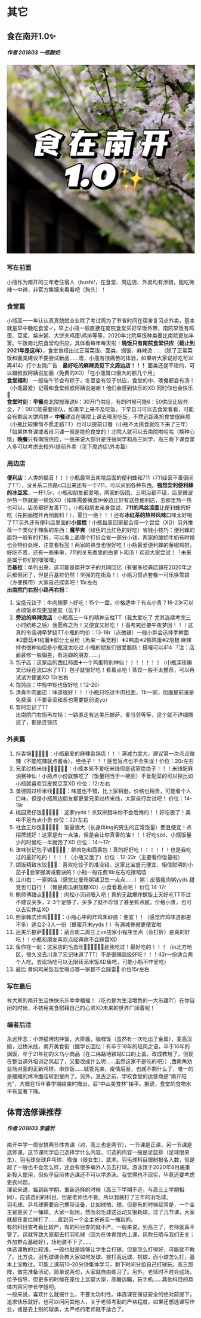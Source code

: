 # 其它

## 食在南开1.0✨

##### 作者 201803 一瓶酸奶

![题图](pictures\food\QQpic20210802225545.jpg)

### 写在前面

小瓶作为南开的三年老住宿人（bushi/，在食堂、周边店、外卖均有涉猎，能吃微辣～中辣，非官方集锦来看看吧（狗头）！  

### 食堂篇

小瓶高一一年认认真真兢兢业业除了考试周为了节省时间在宿舍复习点外卖，基本就是早中晚吃食堂✓，早上小瓶一般直接在南院食堂买好早饭外带，南院早饭有鸡蛋、豆浆、紫米粥、大饼夹鸡蛋\鸡排等等，2020年北院早饭种类要比南院更加丰富。午饭南北院食堂均供应，具体看每年每天啦！**晚饭只有南院食堂供应（截止到2021年是这样）**，食堂曾经出过正常菜饭、面类、焗饭、麻辣烫……（除了正常菜饭和面类建议不要尝试新品……唔，小瓶有很痛苦的体验，如果听大家说好吃可以再414）打个友情广告：**最好吃的麻辣烫见下文周边店！！！** 面类还是不错的，可以跟叔叔阿姨说加面（免费的XD）「在小瓶胃口很大的那几个月」  
**食堂福利**：一般端午节会有粽子，冬至会有饺子供应，食堂的中、晚餐都会有汤！（小瓶最爱）记得和食堂叔叔阿姨说谢谢！他们会感到快乐的XD 同时你也会快乐🦆  
**食堂时刻**：**早餐**南北院按理说6：30开门供应，有的时候可能6：50供应比较齐全，7：00可能需要排队，如果早上来不及吃饭，下早自习可以去食堂看看，可能会有剩余大饼鸡排✓ **中餐**建议在哪院上课去哪里吃饭，不然远距离抢食堂很麻烦（小瓶比较懒惰不愿走路TT）也可以提前订餐（小瓶不太挑食就吃下来了三年）「如果体育课或者自习课一般是能抢食堂的！北院人就可以去南院啦哈哈（换种心情」**晚餐**只有南院供应，一般来说大部分是住宿同学和高三同学，高三晚下课食堂人多可以考虑去校外\提前外卖（见下周边店\外卖篇）  

### 周边店

**便利店**：人类的福音！！！小瓶最常去南院后面的便利蜂和711（711经营不善倒闭了TT），没关系二纬路c口出来还有一个711，可以买到各种东西。**强烈安利便利蜂的冰豆浆**，一杯1.5r，小瓶和朋友都爱喝，两家的饭团、三明治都不错，店里微波炉热一热就是一顿饭XD（如果需要微波炉旁边正好有这些便利店，去那里热一热也可以，店员都好友善TT），小瓶和朋友亲身尝试，**711的鸡丝凉面**比便利蜂的好吃（先把面搅开再倒酱料！），夏日一绝！！！还有**冰红茶的热带风味**口味太好喝了TT另外还有便利店里面的**小蛋糕**！小瓶每周回家都会带一个尝尝（XD）另外推荐一个类似于辣条的东西：**魔芋爽**（绿色的比红色的好吃）省钱小技巧：便利蜂的面包一般有的打折，可以看上面哪个打折会省一部分小钱，两家的酸奶牛奶有时候也会特价处理，注意看标签！两家的熟食也很好吃！小瓶最爱便利蜂的藤椒鸡排，好吃不贵，还有一些串串，711的关东煮里的白萝卜和汤！欢迎大家尝试！「未来是属于你们的嘿嘿嘿」  
**百基拉**：单列出来，这可能是南开学子的共同回忆（有很多经典店铺在2020年之后都倒闭了，但是百基拉仍然！坚强的在街角！）小瓶习惯点套餐一可乐换雪碧（方便携带）大家自己探索吧！15r左右  
**出南院门右拐小路再右拐**：  

1. 宝盛元饺子：牛肉胡萝卜好吃！15个一盘，价格适中？有点小贵？18-23r可以点颂饭水饺更加便宜（见下）
2. **旁边的麻辣烫店**：小瓶高三一年的精神支柱TT（我太爱吃了 尤其连续考完三小时统练之后）我愿称之为！又便宜又好吃！！高考完还要午夜梦回！！！这真的令我魂牵梦绕TT小瓶的均价：13-18r（点微辣）一般小胖会选择手擀面➕2蘑菇➕1红薯➕部分土豆粉（再来一条宽粉）➕2鸭血➕2鹌鹑蛋➕2培根 麻辣拌也很神仙但是小瓶没太吃过 小瓶的朋友们很爱腊肠！搭嘎可以414 「注：店面装修一般偏差，有洁癖的朋友……」  
3. 包子店：这家店的西红柿面➕一个鸡蛋特别神仙！！！！！！！（小瓶深夜编文已经在流口水了TT）包子就很好吃！看着点吧！蒸饺一般不太推荐，可以再试试方便面XD 13r左右  
4. 馄饨店：中规中矩也很好吃！12-20r  
5. 清真牛肉面店：味道很好！！！小瓶只吃过牛肉拉面，11r一碗，加面提前说是免费滴（不要香菜和葱也需要提前说yo）  
6. 暂时忘记了TT  
出南院门右拐再左拐：一路直走有达美乐披萨、麦当劳等等，这个就不详细描述了，都是连锁店  

### 外卖篇

1. 抖香锅🌟🌟🌟🌟🌟：小瓶最爱的麻辣香锅店！！！满减力度大，建议第一次点点微辣（不能吃辣就点酱香），绝绝子！！！感觉盲点也不会失误！价位：20r左右
2. 兄弟过桥米线🌟🌟🌟🌟🌟🌟：小瓶本来不爱吃米线但是这家绝绝子！！！米线配麻油赛神仙！小瓶点小份就够吃了（饭量相当于一碗面）不爱配菜的可以换比如小瓶就喜欢豆皮换豆芽XD 价位：12r左右
3. 景德园过桥米线🌟🌟🌟🌟：味道也不错，比上家稍逊，价格也稍贵，可能看个人口味，但是小瓶周边朋友都更爱兄弟过桥米线，大家自行尝试吧！ 价位：14-19r
4. 桃园煲仔饭🌟🌟🌟🌟🌟：这家yyds！点双拼腊味你不会后悔的！！好吃极了！美中不足有点小贵 价位：22r左右
5. 社会王炒饭🌟🌟🌟🌟🌟：饭量很大（长身体ing的男生的正常饭量）而且便宜！点招牌就好！这家是有一点油，但是会让你真香的油！！！好吃szd，小瓶饭量少的时候吃一半就饱了XD 价位：14～17r
6. 津味张记包子铺🌟🌟🌟🌟：鲜肉包和茴香包！真的好好吃！！！！！！也是我吃过的最好吃的！！！！（小瓶又饿了）价位：12-22r（主要看你饭量啦）
7. 颂饭精致水饺🌟🌟🌟：喜欢吃饺子的准没错，这家比宝盛元便宜，相信聪明的小茄子🍆会掌握满减要诀的！小瓶一般花费18r左右吃撑嘻嘻
8. 江川右：一家粥店（感觉比曼玲粥铺卫生一点点……）粥：皮蛋瘦肉粥yyds 甜党也可自行！（俺是南瓜粥加糖XD）小食看着点吧！ 价位 14-17r
9. 鲍师傅甜点🌟🌟🌟🌟🌟：肉松小贝闭眼入吧！真的无敌爆炸螺旋上天好吃TT不过不建议买多，2-3个足够了，买多了就不珍惜了甚至有点腻，价格小贵，也可以去实体店XD
10. 熊家韩式炸鸡🌟🌟🌟🌟：小瓶心中的炸鸡朱砂痣：便宜！！（感觉炸鸡味道都差不多）适合2-3人一份（蜂蜜芥末yyds！）有满减券就更便宜啦
11. 达美乐披萨🌟🌟🌟🌟🌟：适合周二周三上vx店家小程序里点（会打折）是真的好吃！！小瓶和朋友喜欢点经典款不会踩雷XD
12. 鱼你在一起：这家店的毛血旺🌟🌟🌟🌟🌟🌟是我吃过！最好吃的！！！（in北方地区，很久没去川渝了忘记味道了TT）不是很辣超级好吃！！！42r一份适合两个人吃，去现场吃可以无限续添米饭XD鱼唔，可能小瓶不咋爱吃）
13. 最后 黄焖鸡米饭我觉得点哪一家都不会踩雷🤝 价位15r左右

### 写在最后

㊗️大家的南开生活快快乐乐幸幸福福！（吃也是为生活增色的一大乐趣吖）在你自闭的时候，不妨用美食慰藉自己的心灵XD未来的世界广阔着呢！

### 编者后注

永远怀念：小馋猫烤肉拌饭，大排面，咖喱饭（虽然有一次吃出了金属），麦高汉姆，过桥米线，南开美食街（据学长回忆：有卒于18年的轻风之语，卒于16年的焗饭，卒于21年初的义乌小商品（在二纬路地铁站C口的上盖，改成教培了，但现在整治课外培训之风起了，又要改成什么呢……虽然这家不是吃的吧））,西南角劝业场对面的正新鸡排、串炒饭……城管先来，疫情后至，也就不剩什么了，唯一的是摆摊的烤冷面店转到室内了。另外，亘古之前，学校食堂的运营商是“南开阳光”，大概在15年春学期结束时撤出，后“中山美食林”接手。据说，食堂的食物水平有显著下降。

## 体育选修课推荐

##### 作者 201803 李盛忻

南开中学一周安排两节体育课（对，高三也是两节），一节课是正课，另一节课是选修课，这节课同学自己选择学什么内容。可选的内容一般是足篮排（足球限男生）、羽毛球垒球乒乓球、瑜伽（限女生）、武术。羽毛球科目限制报名人数，但是超了一般也不会怎么样，还会有很多编外人员去打球。游泳馆于2020年8月底重新投入使用，但似乎目前体选课还不可以学游泳。我觉得也不现实，毕竟还要考虑更衣问题。  
理论来说，每到新学期，重新选择的时候（高三下学期不选，与高三上学期相同），应该选别的科目。但是老师也不管。所以我就打了三年的羽毛球。  
羽毛球、乒乓球需要自己携带设备，比如球拍、球。但是有的时候经常是，一个金主爸爸买了一桶球，大家一起用，然而羽毛球这运动又很耗球，过了几节课，大家就都在拿烂球打了……直到另一个金主爸爸买一桶新的。  
有的科目查考勤比较严，有的科目查的就不严。一般来说，到高三了，老师就真不管了。这就导致大家都去打羽毛球（因为在体育馆内上课，风吹日晒与我们无关；外加群众基础好），场地装不下了……  
体选课教的比较浅，一般也就是能够让学生会打球，但是怎么打得好，可能就不教了。比方说，羽毛球课会教大家如何发球、接打高远球、挑球，而小球怎么打，基本上没教过。可能上课前10-20分钟集体学习，剩下时间分组自己打球玩。高三那阵，做完准备活动，简单说两句，大家就自由练习了。另外，老师时不时会巡场，给予指导，但更多的时候在座位上远望大家，高瞻远瞩，玩手机……其他科目的具体内容问学长学姐吧。  
一般来说，喜欢什么就报什么，不要太功利性。体选课在保证安全的绝对前提下，追求快乐就好。也可以问问其他人，关于老师考勤的严格程度。如果还想逃课写作业，或是去上别的球类，太严格的老师就不适合了。
